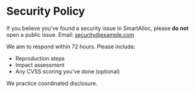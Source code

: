# Security Policy

If you believe you’ve found a security issue in SmartAlloc, please **do not** open a public issue.
Email: security@example.com

We aim to respond within 72 hours. Please include:
- Reproduction steps
- Impact assessment
- Any CVSS scoring you’ve done (optional)

We practice coordinated disclosure.
